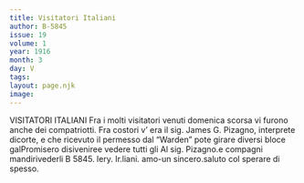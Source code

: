 ```yaml
---
title: Visitatori Italiani
author: B-5845
issue: 19
volume: 1
year: 1916
month: 3
day: V
tags:
layout: page.njk
image:
---
```

VISITATORI ITALIANI    Fra i molti visitatori venuti domenica scorsa vi furono anche dei compatriotti. Fra costori v’ era il sig. James G. Pizagno, interprete dicorte, e che ricevuto il permesso dal “Warden” pote girare diversi bloce galPromisero disiveniree vedere tutti gli Al sig. Pizagno.e compagni mandirivederli B 5845. lery. Ir.liani. amo-un sincero.saluto col sperare di spesso. 

